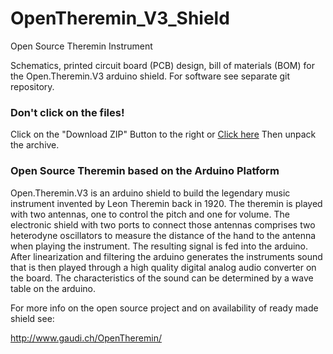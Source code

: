 # OpenTheremin_V3_Shield
Open Source Theremin Instrument

Schematics, printed circuit board (PCB) design, bill of materials (BOM) for the Open.Theremin.V3 arduino shield.
For software see separate git repository.

### Don't click on the files!
Click on the "Download ZIP" Button to the right or [Click here](https://github.com/GaudiLabs/OpenTheremin_V3_Shield/archive/master.zip) 
Then unpack the archive.

### Open Source Theremin based on the Arduino Platform

Open.Theremin.V3 is an arduino shield to build the legendary music instrument invented by Leon Theremin back in 1920. The theremin is played with two antennas, one to control the pitch and one for volume. The electronic shield with two ports to connect those antennas comprises two heterodyne oscillators to measure the distance of the hand to the antenna when playing the instrument. The resulting signal is fed into the arduino. After linearization and filtering the arduino generates the instruments sound that is then played through a high quality digital analog audio converter on the board. The characteristics of the sound can be determined by a wave table on the arduino.

For more info on the open source project and on availability of ready made shield see:

http://www.gaudi.ch/OpenTheremin/




